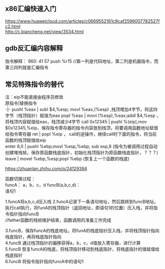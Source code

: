 ## x86汇编快速入门 ##   
https://www.huaweicloud.com/articles/c0669552161c9caf2596007782527fc2.html  
http://c.biancheng.net/view/3534.html  

## gdb反汇编内容解释 ##  

指令解释：
    960:   41 57                   push   %r15
    //第一列是代码地址，第二列是机器指令，而第三四列就是汇编指令  

## 常见特殊指令的替代 ##  

注：eip不能直接由程序员修改  
原指令|替换指令  
-|-
pushl %eax | subl $4,%esp; movl %eax,(%esp)  ,栈顶增加4字节，将这四字节（栈顶指针）赋值为eax
popl %eax | movl (%esp),%eax;addl $4,%esp ，将栈顶内容赋值给eax，栈顶减少4字节
call 0x12345 | pushl %(eip),mov $0x12345,%eip，保存指令寄存器的指令内容放到栈顶，将要调用函数地址赋值给指令寄存器
ret | popl %eip ， call的逆操作，继续call时下面的指令，将当前函数的栈顶赋值给eip    
enter 8,0 | pushl %ebp;movl %esp,%ebp; sub esp,8 (指令为被调用过程自动创建堆栈帧，保存原函数栈底指针，初始化栈顶指针为原函数栈底指针，？？？)    
leave | movel %ebp,%esp;popl %ebp (恢复上一个函数的栈底)


https://zhuanlan.zhihu.com/p/24129384


函数切换过程：  
funcA：
    a，b，c，d
    funcB(a,b,c,d)：  
    语句1
    
1.funcA将a,b,c,d压入栈
2.funcA记录下一条语句地址，然后跳转到funcB地址。 执行call执行，将funA的栈顶指针（返回地址，即语句1的位置）压入栈，并将指令指针指向funcB   
//father函数的栈帧维护结束，函数调用的准备工作完成    

3.funcB，保存funcA的栈底地址。将funA的栈底指针压入栈，并将栈顶指针指向栈底指针，再将栈底指针指向  
4.funcB 通过栈顶指针的偏移获得a，b，c，d值放入寄存器，进行计算  
5.funcB 恢复funcA的栈底，将栈顶指针移动到栈底指针，将栈底指针的值赋值给栈底指针  
6.funcB 将指令指针指向funcA中的语句1
